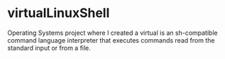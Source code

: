 # virtualLinuxShell


Operating Systems project where I created a virtual is an sh-compatible command language interpreter that executes commands read from the standard input or from a file.
